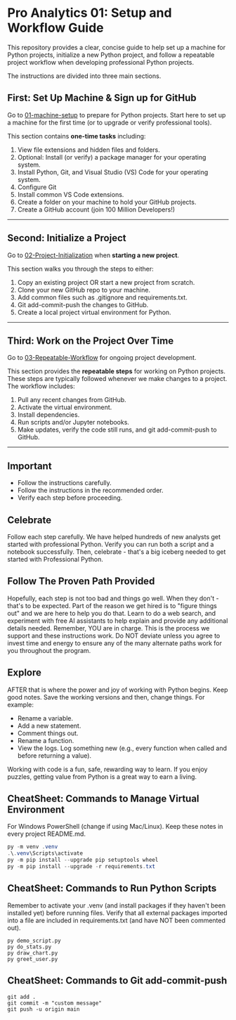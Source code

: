 # Pro Analytics 01: Setup and Workflow Guide

This repository provides a clear, concise guide to help set up a machine for Python projects, 
initialize a new Python project, and follow a repeatable project workflow 
when developing professional Python projects. 

The instructions are divided into three main sections.

## First: Set Up Machine & Sign up for GitHub
Go to [01-machine-setup](01-machine-setup/MACHINE-SETUP.md) to prepare for Python projects.
Start here to set up a machine for the first time (or to upgrade or verify professional tools).

This section contains **one-time tasks** including:
1. View file extensions and hidden files and folders.
2. Optional: Install (or verify) a package manager for your operating system.
3. Install Python, Git, and Visual Studio (VS) Code for your operating system.
4. Configure Git
5. Install common VS Code extensions.
6. Create a folder on your machine to hold your GitHub projects. 
7. Create a GitHub account (join 100 Million Developers!)

---

## Second: Initialize a Project
Go to [02-Project-Initialization](./02-project-initialization/PROJECT-INITIALIZATION.md) when **starting a new project**.

This section walks you through the steps to either:
1. Copy an existing project OR start a new project from scratch.
2. Clone your new GitHub repo to your machine. 
3. Add common files such as .gitignore and requirements.txt.
4. Git add-commit-push the changes to GitHub.
5. Create a local project virtual environment for Python.

---

## Third: Work on the Project Over Time
Go to [03-Repeatable-Workflow](./03-repeatable-workflow/REPEATABLE-WORKFLOW.md) for ongoing project development.

This section provides the **repeatable steps** for working on Python projects. 
These steps are typically followed whenever we make changes to a project. The workflow includes:
1. Pull any recent changes from GitHub.
2. Activate the virtual environment.
3. Install dependencies.
4. Run scripts and/or Jupyter notebooks.
5. Make updates, verify the code still runs, and git add-commit-push to GitHub. 

---

## Important

- Follow the instructions carefully.
- Follow the instructions in the recommended order.
- Verify each step before proceeding. 

## Celebrate
Follow each step carefully. 
We have helped hundreds of new analysts get started with professional Python. 
Verify you can run both a script and a notebook successfully. 
Then, celebrate - that's a big iceberg needed to get started with Professional Python.

## Follow The Proven Path Provided
Hopefully, each step is not too bad and things go well. 
When they don't - that's to be expected. 
Part of the reason we get hired is to "figure things out" and we are here to help you do that. 
Learn to do a web search, and experiment with free AI assistants to help explain and provide any additional details needed. 
Remember, YOU are in charge. 
This is the process we support and these instructions work. 
Do NOT deviate unless you agree to invest time and energy to ensure any of the many alternate paths work for you throughout the program. 

## Explore

AFTER that is where the power and joy of working with Python begins. 
Keep good notes. 
Save the working versions and then, change things. For example:

- Rename a variable. 
- Add a new statement. 
- Comment things out.
- Rename a function. 
- View the logs. Log something new (e.g., every function when called and before returning a value).

Working with code is a fun, safe, rewarding way to learn. 
If you enjoy puzzles, getting value from Python is a great way to earn a living. 

## CheatSheet: Commands to Manage Virtual Environment

For Windows PowerShell (change if using Mac/Linux). 
Keep these notes in every project README.md.

```powershell
py -m venv .venv
.\.venv\Scripts\activate
py -m pip install --upgrade pip setuptools wheel
py -m pip install --upgrade -r requirements.txt
```

## CheatSheet: Commands to Run Python Scripts

Remember to activate your .venv (and install packages if they haven't been installed yet) before running files.
Verify that all external packages imported into a file are included in requirements.txt (and have NOT been commented out).

```shell
py demo_script.py
py do_stats.py
py draw_chart.py
py greet_user.py
```

## CheatSheet: Commands to Git add-commit-push

```shell
git add .
git commit -m "custom message"
git push -u origin main
```